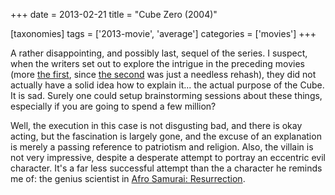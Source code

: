 +++
date = 2013-02-21
title = "Cube Zero (2004)"

[taxonomies]
tags = ['2013-movie', 'average']
categories = ['movies']
+++

A rather disappointing, and possibly last, sequel of the series. I
suspect, when the writers set out to explore the intrigue in the
preceding movies (more [the first], since [the second] was just a
needless rehash), they did not actually have a solid idea how to explain
it\... the actual purpose of the Cube. It is sad. Surely one could setup
brainstorming sessions about these things, especially if you are going
to spend a few million?

Well, the execution in this case is not disgusting bad, and there is
okay acting, but the fascination is largely gone, and the excuse of an
explanation is merely a passing reference to patriotism and religion.
Also, the villain is not very impressive, despite a desperate attempt to
portray an eccentric evil character. It\'s a far less successful attempt
than the a character he reminds me of: the genius scientist in [Afro
Samurai: Resurrection].

  [the first]: http://movies.tshepang.net/cube-1997
  [the second]: http://movies.tshepang.net/cube-2-hypercube
  [Afro Samurai: Resurrection]: http://movies.tshepang.net/afro-samurai-resurrection-2009
